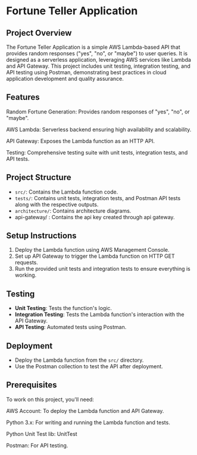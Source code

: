 # Fortune Teller Application
##  Project Overview
The Fortune Teller Application is a simple AWS Lambda-based API that provides random responses ("yes", "no", or "maybe") to user queries. It is designed as a serverless application, leveraging AWS services like Lambda and API Gateway. This project includes unit testing, integration testing, and API testing using Postman, demonstrating best practices in cloud application development and quality assurance.

## Features
Random Fortune Generation: Provides random responses of "yes", "no", or "maybe".

AWS Lambda: Serverless backend ensuring high availability and scalability.

API Gateway: Exposes the Lambda function as an HTTP API.

Testing: Comprehensive testing suite with unit tests, integration tests, and API tests.

## Project Structure

- `src/`: Contains the Lambda function code.
- `tests/`: Contains unit tests, integration tests, and Postman API tests along with the respective outputs.
- `architecture/`: Contains architecture diagrams.
-  api-gateway/ :  Contains the api key created through api gateway.

## Setup Instructions

1. Deploy the Lambda function using AWS Management Console.
2. Set up API Gateway to trigger the Lambda function on HTTP GET requests.
3. Run the provided unit tests and integration tests to ensure everything is working.

## Testing

- **Unit Testing**: Tests the function's logic.
- **Integration Testing**: Tests the Lambda function's interaction with the API Gateway.
- **API Testing**: Automated tests using Postman.

## Deployment

- Deploy the Lambda function from the `src/` directory.
- Use the Postman collection to test the API after deployment.


## Prerequisites
To work on this project, you'll need:

AWS Account: To deploy the Lambda function and API Gateway.

Python 3.x: For writing and running the Lambda function and tests.

Python Unit Test lib: UnitTest

Postman: For API testing.
